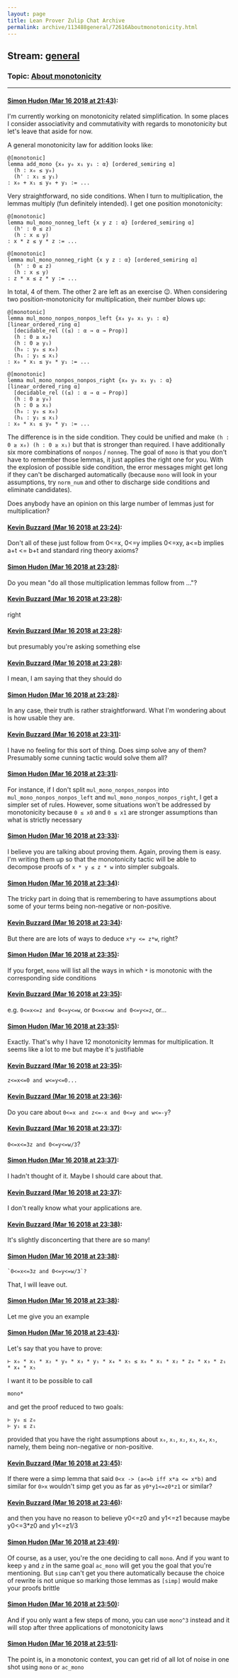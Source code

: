 ```yaml
---
layout: page
title: Lean Prover Zulip Chat Archive 
permalink: archive/113488general/72616Aboutmonotonicity.html
---
```


## Stream: [general](index.html)
### Topic: [About monotonicity](72616Aboutmonotonicity.html)

---

#### [Simon Hudon (Mar 16 2018 at 21:43)](https://leanprover.zulipchat.com/#narrow/stream/113488-general/topic/About%20monotonicity/near/123813072):
I'm currently working on monotonicity related simplification. In some places I consider associativity and commutativity with regards to monotonicity but let's leave that aside for now.

A general monotonicity law for addition looks like:

```
@[monotonic]
lemma add_mono {x₀ y₀ x₁ y₁ : α} [ordered_semiring α]
  (h : x₀ ≤ y₀)
  (h' : x₁ ≤ y₁)
: x₀ + x₁ ≤ y₀ + y₁ := ...
```

Very straightforward, no side conditions. When I turn to multiplication, the lemmas multiply (fun definitely intended). I get one position monotonicity:

```
@[monotonic]
lemma mul_mono_nonneg_left {x y z : α} [ordered_semiring α]
  (h' : 0 ≤ z)
  (h : x ≤ y)
: x * z ≤ y * z := ...

@[monotonic]
lemma mul_mono_nonneg_right {x y z : α} [ordered_semiring α]
  (h' : 0 ≤ z)
  (h : x ≤ y)
: z * x ≤ z * y := ...
```

In total, 4 of them. The other 2 are left as an exercise :wink:. When considering two position-monotonicity for multiplication, their number blows up: 

```
@[monotonic]
lemma mul_mono_nonpos_nonpos_left {x₀ y₀ x₁ y₁ : α} [linear_ordered_ring α]
  [decidable_rel ((≤) : α → α → Prop)]
  (h : 0 ≥ x₀)
  (h : 0 ≥ y₁)
  (h₀ : y₀ ≤ x₀)
  (h₁ : y₁ ≤ x₁)
: x₀ * x₁ ≤ y₀ * y₁ := ...

@[monotonic]
lemma mul_mono_nonpos_nonpos_right {x₀ y₀ x₁ y₁ : α} [linear_ordered_ring α]
  [decidable_rel ((≤) : α → α → Prop)]
  (h : 0 ≥ y₀)
  (h : 0 ≥ x₁)
  (h₀ : y₀ ≤ x₀)
  (h₁ : y₁ ≤ x₁)
: x₀ * x₁ ≤ y₀ * y₁ := ...
```

The difference is in the side condition. They could be unified and make `(h : 0 ≥ x₀) (h : 0 ≥ x₁)` but that is stronger than required. I have additionally six more combinations of `nonpos` / `nonneg`. The goal of `mono` is that you don't have to remember those lemmas, it just applies the right one for you. With the explosion of possible side condition, the error messages might get long if they can't be discharged automatically (because `mono` will look in your assumptions, try `norm_num` and other to discharge side conditions and eliminate candidates).

Does anybody have an opinion on this large number of lemmas just for multiplication?

#### [Kevin Buzzard (Mar 16 2018 at 23:24)](https://leanprover.zulipchat.com/#narrow/stream/113488-general/topic/About%20monotonicity/near/123816761):
Don't all of these just follow from 0<=x, 0<=y implies 0<=xy, a<=b implies a+t <= b+t and standard ring theory axioms?

#### [Simon Hudon (Mar 16 2018 at 23:28)](https://leanprover.zulipchat.com/#narrow/stream/113488-general/topic/About%20monotonicity/near/123816943):
Do you mean "do all those multiplication lemmas follow from ..."?

#### [Kevin Buzzard (Mar 16 2018 at 23:28)](https://leanprover.zulipchat.com/#narrow/stream/113488-general/topic/About%20monotonicity/near/123816949):
right

#### [Kevin Buzzard (Mar 16 2018 at 23:28)](https://leanprover.zulipchat.com/#narrow/stream/113488-general/topic/About%20monotonicity/near/123816951):
but presumably you're asking something else

#### [Kevin Buzzard (Mar 16 2018 at 23:28)](https://leanprover.zulipchat.com/#narrow/stream/113488-general/topic/About%20monotonicity/near/123816956):
I mean, I am saying that they should do

#### [Simon Hudon (Mar 16 2018 at 23:28)](https://leanprover.zulipchat.com/#narrow/stream/113488-general/topic/About%20monotonicity/near/123816957):
In any case, their truth is rather straightforward. What I'm wondering about is how usable they are.

#### [Kevin Buzzard (Mar 16 2018 at 23:31)](https://leanprover.zulipchat.com/#narrow/stream/113488-general/topic/About%20monotonicity/near/123817031):
I have no feeling for this sort of thing. Does simp solve any of them? Presumably some cunning tactic would solve them all?

#### [Simon Hudon (Mar 16 2018 at 23:31)](https://leanprover.zulipchat.com/#narrow/stream/113488-general/topic/About%20monotonicity/near/123817048):
For instance, if I don't split `mul_mono_nonpos_nonpos` into `mul_mono_nonpos_nonpos_left` and `mul_mono_nonpos_nonpos_right`, I get a simpler set of rules. However, some situations won't be addressed by monotonicity because `0 ≤ x0` and `0 ≤ x1` are stronger assumptions than what is strictly necessary

#### [Simon Hudon (Mar 16 2018 at 23:33)](https://leanprover.zulipchat.com/#narrow/stream/113488-general/topic/About%20monotonicity/near/123817116):
I believe you are talking about proving them. Again, proving them is easy. I'm writing them up so that the monotonicity tactic will be able to decompose proofs of `x * y ≤ z * w` into simpler subgoals.

#### [Simon Hudon (Mar 16 2018 at 23:34)](https://leanprover.zulipchat.com/#narrow/stream/113488-general/topic/About%20monotonicity/near/123817216):
The tricky part in doing that is remembering to have assumptions about some of your terms being non-negative or non-positive.

#### [Kevin Buzzard (Mar 16 2018 at 23:34)](https://leanprover.zulipchat.com/#narrow/stream/113488-general/topic/About%20monotonicity/near/123817225):
But there are are lots of ways to deduce `x*y <= z*w`, right?

#### [Simon Hudon (Mar 16 2018 at 23:35)](https://leanprover.zulipchat.com/#narrow/stream/113488-general/topic/About%20monotonicity/near/123817252):
If you forget, `mono` will list all the ways in which `*` is monotonic with the corresponding side conditions

#### [Kevin Buzzard (Mar 16 2018 at 23:35)](https://leanprover.zulipchat.com/#narrow/stream/113488-general/topic/About%20monotonicity/near/123817255):
e.g. `0<=x<=z and 0<=y<=w`, or `0<=x<=w and 0<=y<=z`, or...

#### [Simon Hudon (Mar 16 2018 at 23:35)](https://leanprover.zulipchat.com/#narrow/stream/113488-general/topic/About%20monotonicity/near/123817273):
Exactly. That's why I have 12 monotonicity lemmas for multiplication. It seems like a lot to me but maybe it's justifiable

#### [Kevin Buzzard (Mar 16 2018 at 23:35)](https://leanprover.zulipchat.com/#narrow/stream/113488-general/topic/About%20monotonicity/near/123817275):
`z<=x<=0 and w<=y<=0...`

#### [Kevin Buzzard (Mar 16 2018 at 23:36)](https://leanprover.zulipchat.com/#narrow/stream/113488-general/topic/About%20monotonicity/near/123817323):
Do you care about `0<=x and z<=-x and 0<=y and w<=-y`?

#### [Kevin Buzzard (Mar 16 2018 at 23:37)](https://leanprover.zulipchat.com/#narrow/stream/113488-general/topic/About%20monotonicity/near/123817346):
`0<=x<=3z and 0<=y<=w/3`?

#### [Simon Hudon (Mar 16 2018 at 23:37)](https://leanprover.zulipchat.com/#narrow/stream/113488-general/topic/About%20monotonicity/near/123817350):
I hadn't thought of it. Maybe I should care about that.

#### [Kevin Buzzard (Mar 16 2018 at 23:37)](https://leanprover.zulipchat.com/#narrow/stream/113488-general/topic/About%20monotonicity/near/123817354):
I don't really know what your applications are.

#### [Kevin Buzzard (Mar 16 2018 at 23:38)](https://leanprover.zulipchat.com/#narrow/stream/113488-general/topic/About%20monotonicity/near/123817406):
It's slightly disconcerting that there are so many!

#### [Simon Hudon (Mar 16 2018 at 23:38)](https://leanprover.zulipchat.com/#narrow/stream/113488-general/topic/About%20monotonicity/near/123817409):
```quote
`0<=x<=3z and 0<=y<=w/3`?
```
That, I will leave out.

#### [Simon Hudon (Mar 16 2018 at 23:38)](https://leanprover.zulipchat.com/#narrow/stream/113488-general/topic/About%20monotonicity/near/123817414):
Let me give you an example

#### [Simon Hudon (Mar 16 2018 at 23:43)](https://leanprover.zulipchat.com/#narrow/stream/113488-general/topic/About%20monotonicity/near/123817589):
Let's say that you have to prove:

```
⊢ x₀ * x₁ * x₂ * y₀ * x₃ * y₁ * x₄ * x₅ ≤ x₀ * x₁ * x₂ * z₀ * x₃ * z₁ * x₄ * x₅
```

I want it to be possible to call 

```
mono*
```

and get the proof reduced to two goals:

```
⊢ y₀ ≤ z₀
⊢ y₁ ≤ z₁
```

provided that you have the right assumptions about `x₀`, `x₁`, `x₂`, `x₃`, `x₄`, `x₅`, namely, them being non-negative or non-positive.

#### [Kevin Buzzard (Mar 16 2018 at 23:45)](https://leanprover.zulipchat.com/#narrow/stream/113488-general/topic/About%20monotonicity/near/123817661):
If there were a simp lemma that said `0<x -> (a<=b iff x*a <= x*b)` and similar for `0>x` wouldn't simp get you as far as `y0*y1<=z0*z1` or similar?

#### [Kevin Buzzard (Mar 16 2018 at 23:46)](https://leanprover.zulipchat.com/#narrow/stream/113488-general/topic/About%20monotonicity/near/123817706):
and then you have no reason to believe y0<=z0 and y1<=z1 because maybe y0<=3*z0 and y1<=z1/3

#### [Simon Hudon (Mar 16 2018 at 23:49)](https://leanprover.zulipchat.com/#narrow/stream/113488-general/topic/About%20monotonicity/near/123817789):
Of course, as a user, you're the one deciding to call `mono`. And if you want to keep `y` and `z` in the same goal `ac_mono` will get you the goal that you're mentioning. But `simp` can't get you there automatically because the choice of rewrite is not unique so marking those lemmas as `[simp]` would make your proofs brittle

#### [Simon Hudon (Mar 16 2018 at 23:50)](https://leanprover.zulipchat.com/#narrow/stream/113488-general/topic/About%20monotonicity/near/123817847):
And if you only want a few steps of mono, you can use `mono^3` instead and it will stop after three applications of monotonicity laws

#### [Simon Hudon (Mar 16 2018 at 23:51)](https://leanprover.zulipchat.com/#narrow/stream/113488-general/topic/About%20monotonicity/near/123817872):
The point is, in a monotonic context, you can get rid of all lot of noise in one shot using `mono` or `ac_mono`

